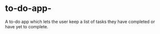 # to-do-app-
A to-do app which lets the user keep a list of tasks they have completed or have yet to complete.
